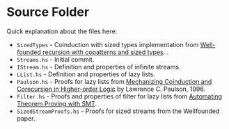 # Source Folder

Quick explanation about the files here:

- `SizedTypes` - Coinduction with sized types implementation from [Well-founded recursion with copatterns and sized types](https://www.cambridge.org/core/services/aop-cambridge-core/content/view/39794AEA4D0F5003C8E9F88E564DA8DD/S0956796816000022a.pdf/well-founded-recursion-with-copatterns-and-sized-types.pdf).
.
- `Streams.hs` - Initial commit.
- `IStream.hs` - Definition and properties of infinite streams.
- `LList.hs` - Definition and properties of lazy lists.
- `Paulson.hs` - Proofs for lazy lists from [Mechanizing Coinduction and Corecursion in Higher-order Logic](https://arxiv.org/pdf/cs/9711105.pdf) by Lawrence C. Paulson, 1996. 
- `Filter.hs`	- Proofs and properties of filter for lazy lists from [Automating Theorem Proving with SMT](https://www.microsoft.com/en-us/research/wp-content/uploads/2016/12/krml234.pdf).
- `SizedStreamProofs.hs` - Proofs for sized streams from the Wellfounded paper.
